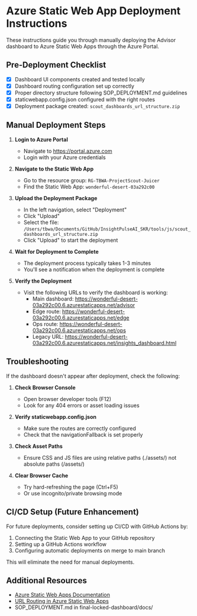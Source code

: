 # Azure Static Web App Deployment Instructions

These instructions guide you through manually deploying the Advisor dashboard to Azure Static Web Apps through the Azure Portal.

## Pre-Deployment Checklist

- [x] Dashboard UI components created and tested locally
- [x] Dashboard routing configuration set up correctly
- [x] Proper directory structure following SOP_DEPLOYMENT.md guidelines
- [x] staticwebapp.config.json configured with the right routes
- [x] Deployment package created: `scout_dashboards_url_structure.zip`

## Manual Deployment Steps

1. **Login to Azure Portal**
   - Navigate to https://portal.azure.com
   - Login with your Azure credentials

2. **Navigate to the Static Web App**
   - Go to the resource group: `RG-TBWA-ProjectScout-Juicer`
   - Find the Static Web App: `wonderful-desert-03a292c00`

3. **Upload the Deployment Package**
   - In the left navigation, select "Deployment" 
   - Click "Upload"
   - Select the file: `/Users/tbwa/Documents/GitHub/InsightPulseAI_SKR/tools/js/scout_dashboards_url_structure.zip`
   - Click "Upload" to start the deployment

4. **Wait for Deployment to Complete**
   - The deployment process typically takes 1-3 minutes
   - You'll see a notification when the deployment is complete

5. **Verify the Deployment**
   - Visit the following URLs to verify the dashboard is working:
     - Main dashboard: https://wonderful-desert-03a292c00.6.azurestaticapps.net/advisor
     - Edge route: https://wonderful-desert-03a292c00.6.azurestaticapps.net/edge
     - Ops route: https://wonderful-desert-03a292c00.6.azurestaticapps.net/ops
     - Legacy URL: https://wonderful-desert-03a292c00.6.azurestaticapps.net/insights_dashboard.html

## Troubleshooting

If the dashboard doesn't appear after deployment, check the following:

1. **Check Browser Console**
   - Open browser developer tools (F12)
   - Look for any 404 errors or asset loading issues

2. **Verify staticwebapp.config.json**
   - Make sure the routes are correctly configured
   - Check that the navigationFallback is set properly

3. **Check Asset Paths**
   - Ensure CSS and JS files are using relative paths (./assets/) not absolute paths (/assets/)

4. **Clear Browser Cache**
   - Try hard-refreshing the page (Ctrl+F5)
   - Or use incognito/private browsing mode

## CI/CD Setup (Future Enhancement)

For future deployments, consider setting up CI/CD with GitHub Actions by:

1. Connecting the Static Web App to your GitHub repository
2. Setting up a GitHub Actions workflow
3. Configuring automatic deployments on merge to main branch

This will eliminate the need for manual deployments.

## Additional Resources

- [Azure Static Web Apps Documentation](https://docs.microsoft.com/en-us/azure/static-web-apps/)
- [URL Routing in Azure Static Web Apps](https://docs.microsoft.com/en-us/azure/static-web-apps/routes)
- SOP_DEPLOYMENT.md in final-locked-dashboard/docs/